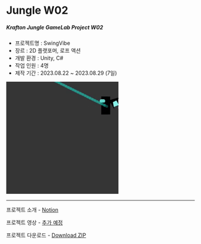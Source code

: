 # Jungle W02  
##### Krafton Jungle GameLab Project W02  
   
- 프로젝트명 : SwingVibe
- 장르 : 2D 플랫포머, 로프 액션
- 개발 환경 : Unity, C#  
- 작업 인원 : 4명
- 제작 기간 : 2023.08.22 ~ 2023.08.29 (7일)
  
![](./썸네일.gif)  

---
프로젝트 소개 - [Notion](https://www.notion.so/W02_9-_-9a526055a7024ce699401efa9a53026b?pvs=4)  

프로젝트 영상 - [추가 예정]()  

프로젝트 다운로드 - [Download ZIP](https://github.com/YuTaehwan/W02-Demo/raw/main/Build.zip)
